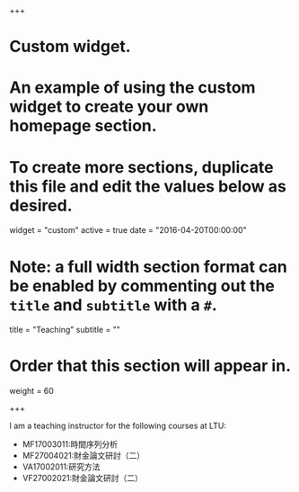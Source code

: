 +++
# Custom widget.
# An example of using the custom widget to create your own homepage section.
# To create more sections, duplicate this file and edit the values below as desired.
widget = "custom"
active = true
date = "2016-04-20T00:00:00"

# Note: a full width section format can be enabled by commenting out the `title` and `subtitle` with a `#`.
title = "Teaching"
subtitle = ""

# Order that this section will appear in.
weight = 60

+++


I am a teaching instructor for the following courses at LTU:

- MF17003011:時間序列分析
- MF27004021:財金論文研討（二）
- VA17002011:研究方法
- VF27002021:財金論文研討（二）

